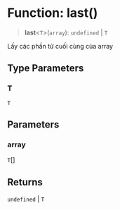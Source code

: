 # Function: last()

> **last**\<`T`\>(`array`): `undefined` \| `T`

Lấy các phần tử cuối cùng của array

## Type Parameters

### T

`T`

## Parameters

### array

`T`[]

## Returns

`undefined` \| `T`
